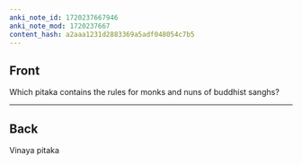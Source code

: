 ```yaml
---
anki_note_id: 1720237667946
anki_note_mod: 1720237667
content_hash: a2aaa1231d2883369a5adf048054c7b5
---
```


## Front

Which pitaka contains the rules for monks and nuns of buddhist sanghs?

<hr/>

## Back

Vinaya pitaka